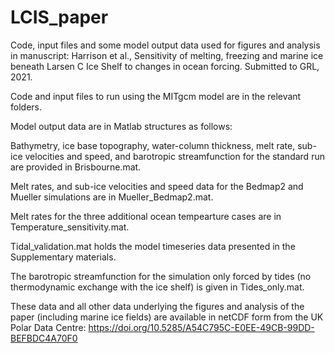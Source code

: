 # LCIS_paper
Code, input files and some model output data used for figures and analysis in manuscript: 
Harrison et al., Sensitivity of melting, freezing and marine ice beneath Larsen C Ice Shelf to changes in ocean forcing. Submitted to GRL, 2021.

Code and input files to run using the MITgcm model are in the relevant folders. 

Model output data are in Matlab structures as follows:

Bathymetry, ice base topography, water-column thickness, melt rate, sub-ice velocities and speed, and barotropic streamfunction for the standard run are provided in Brisbourne.mat.

Melt rates, and sub-ice velocities and speed data for the Bedmap2 and Mueller simulations are in Mueller_Bedmap2.mat.

Melt rates for the three additional ocean tempearture cases are in Temperature_sensitivity.mat.

Tidal_validation.mat holds the model timeseries data presented in the Supplementary materials. 

The barotropic streamfunction for the simulation only forced by tides (no thermodynamic exchange with the ice shelf) is given in Tides_only.mat.

These data and all other data underlying the figures and analysis of the paper (including marine ice fields) are available in netCDF form from the UK Polar Data Centre: https://doi.org/10.5285/A54C795C-E0EE-49CB-99DD-BEFBDC4A70F0
